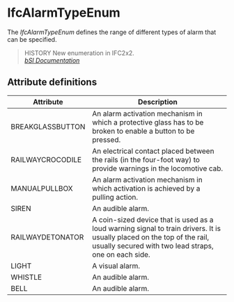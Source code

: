 IfcAlarmTypeEnum
================
The _IfcAlarmTypeEnum_ defines the range of different types of alarm that can
be specified.  
  
> HISTORY  New enumeration in IFC2x2.  
[ _bSI
Documentation_](https://standards.buildingsmart.org/IFC/DEV/IFC4_2/FINAL/HTML/schema/ifcbuildingcontrolsdomain/lexical/ifcalarmtypeenum.htm)


Attribute definitions
---------------------
| Attribute        | Description                                                                                                                                                                      |
|------------------|----------------------------------------------------------------------------------------------------------------------------------------------------------------------------------|
| BREAKGLASSBUTTON | An alarm activation mechanism in which a protective glass has to be broken to enable a button to be pressed.                                                                     |
| RAILWAYCROCODILE | An electrical contact placed between the rails (in the four-foot way) to provide warnings in the locomotive cab.                                                                 |
| MANUALPULLBOX    | An alarm activation mechanism in which activation is achieved by a pulling action.                                                                                               |
| SIREN            | An audible alarm.                                                                                                                                                                |
| RAILWAYDETONATOR | A coin-sized device that is used as a loud warning signal to train drivers. It is usually placed on the top of the rail, usually secured with two lead straps, one on each side. |
| LIGHT            | A visual alarm.                                                                                                                                                                  |
| WHISTLE          | An audible alarm.                                                                                                                                                                |
| BELL             | An audible alarm.                                                                                                                                                                |

